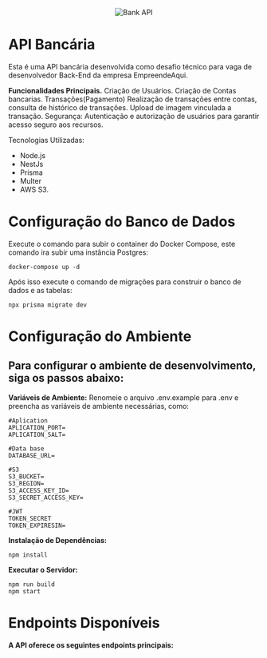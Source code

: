<p align="center">
  <img src="https://app.empreendeaqui.com.br/dist/figma/login/rocketEllipse.svg" alt="Bank API" />
</p>

# API Bancária
Esta é uma API bancária desenvolvida como desafio técnico para vaga de desenvolvedor Back-End da empresa EmpreendeAqui.

**Funcionalidades Principais.**
Criação de Usuários.
Criação de Contas bancarias.
Transações(Pagamento) Realização de transações entre contas, consulta de histórico de transações.
Upload de imagem vinculada a transação.
Segurança: Autenticação e autorização de usuários para garantir acesso seguro aos recursos.

Tecnologias Utilizadas:
 - Node.js 
 - NestJs 
 - Prisma 
 - Multer 
 - AWS S3.

# Configuração do Banco de Dados
Execute o comando para subir o container do Docker Compose, este comando ira subir uma instância Postgres:

    docker-compose up -d
Após isso execute o comando de migrações para construir o banco de dados e as tabelas:

    npx prisma migrate dev


# Configuração do Ambiente

## Para configurar o ambiente de desenvolvimento, siga os passos abaixo:

**Variáveis de Ambiente:**
Renomeie o arquivo .env.example para .env e preencha as variáveis de ambiente necessárias, como:

    #Aplication
    APLICATION_PORT=
    APLICATION_SALT=
    
    #Data base
    DATABASE_URL=
    
    #S3
    S3_BUCKET=
    S3_REGION=
    S3_ACCESS_KEY_ID=
    S3_SECRET_ACCESS_KEY=
      
    #JWT
    TOKEN_SECRET
    TOKEN_EXPIRESIN=


**Instalação de Dependências:**

    npm install

   **Executar o Servidor:**
   
    npm run build
    npm start

# Endpoints Disponíveis

**A API oferece os seguintes endpoints principais:**


